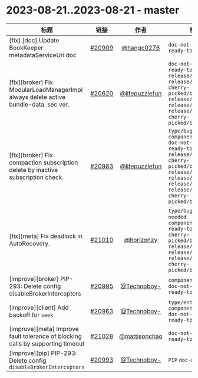 # 2023-08-21..2023-08-21 - master
| 标题 | 链接 | 作者 | 标签 |
| - | :--: | :--: | - |
| [fix] [doc] Update BookKeeper metadataServiceUri doc | [#20909](https://github.com/apache/pulsar/pull/20909) | [@hangc0276](https://github.com/hangc0276) | `doc-not-needed` `ready-to-test`  | 
| [fix][broker] Fix ModularLoadManagerImpl always delete active bundle-data. sec ver. | [#20620](https://github.com/apache/pulsar/pull/20620) | [@lifepuzzlefun](https://github.com/lifepuzzlefun) | `doc-not-needed` `ready-to-test` `release/2.9.5` `release/2.10.5` `cherry-picked/branch-3.0` `release/3.0.2` `release/2.11.3` `release/3.1.1` `cherry-picked/branch-3.1`  | 
| [fix][broker] Fix compaction subscription delete by inactive subscription check. | [#20983](https://github.com/apache/pulsar/pull/20983) | [@lifepuzzlefun](https://github.com/lifepuzzlefun) | `type/bug` `component/broker` `doc-not-needed` `ready-to-test` `release/2.9.5` `cherry-picked/branch-3.0` `release/3.0.2` `release/2.11.3` `release/2.10.6` `release/3.1.1` `cherry-picked/branch-3.1`  | 
| [fix][meta] Fix deadlock in AutoRecovery. | [#21010](https://github.com/apache/pulsar/pull/21010) | [@horizonzy](https://github.com/horizonzy) | `type/bug` `doc-not-needed` `component/metadata` `ready-to-test` `cherry-picked/branch-3.0` `release/3.0.2` `release/2.11.3` `release/3.1.1` `cherry-picked/branch-3.1`  | 
| [improve][broker] PIP-293: Delete config disableBrokerInterceptors  | [#20995](https://github.com/apache/pulsar/pull/20995) | [@Technoboy-](https://github.com/Technoboy-) | `component/broker` `doc-not-needed` `ready-to-test`  | 
| [improve][client] Add backoff for `seek` | [#20963](https://github.com/apache/pulsar/pull/20963) | [@Technoboy-](https://github.com/Technoboy-) | `type/enhancement` `component/client` `doc-not-needed` `ready-to-test`  | 
| [improve][meta] Improve fault tolerance of blocking calls by supporting timeout | [#21028](https://github.com/apache/pulsar/pull/21028) | [@mattisonchao](https://github.com/mattisonchao) | `doc-not-needed` `ready-to-test`  | 
| [improve][pip] PIP-293: Delete config `disableBrokerInterceptors` | [#20993](https://github.com/apache/pulsar/pull/20993) | [@Technoboy-](https://github.com/Technoboy-) | `PIP` `doc-not-needed`  | 
